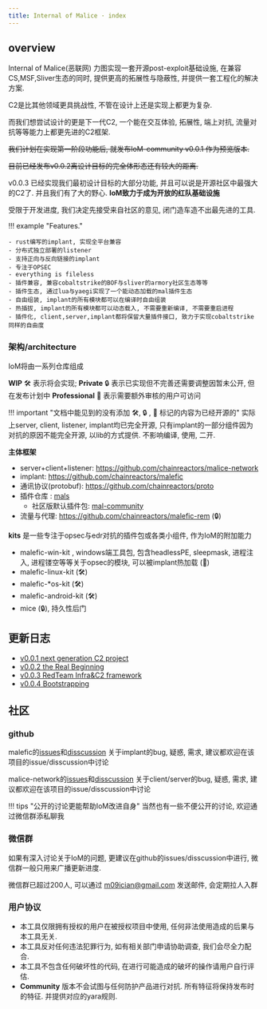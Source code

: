```yaml
---
title: Internal of Malice · index
---
```

## overview 

Internal of Malice(恶联网) 力图实现一套开源post-exploit基础设施, 在兼容CS,MSF,Sliver生态的同时, 提供更高的拓展性与隐蔽性, 并提供一套工程化的解决方案.

C2是比其他领域更具挑战性, 不管在设计上还是实现上都更为复杂. 

而我们想尝试设计的更是下一代C2, 一个能在交互体验, 拓展性, 端上对抗, 流量对抗等等能力上都更先进的C2框架. 


~~我们计划在实现第一阶段功能后, 就发布IoM-community v0.0.1 作为预览版本.~~

~~目前已经发布v0.0.2离设计目标的完全体形态还有较大的距离.~~ 

v0.0.3 已经实现我们最初设计目标的大部分功能, 并且可以说是开源社区中最强大的C2了. 并且我们有了大的野心. **IoM致力于成为开放的红队基础设施**

受限于开发进度, 我们决定先接受来自社区的意见, 闭门造车造不出最先进的工具.

!!! example "Features."

    - rust编写的implant, 实现全平台兼容
    - 分布式独立部署的listener
    - 支持正向与反向链接的implant
    - 专注于OPSEC
    - everything is fileless
    - 插件兼容, 兼容cobaltstrike的BOF与sliver的armory社区生态等等
    - 插件生态, 通过lua与yaegi实现了一个能动态加载的mal插件生态
    - 自由组装, implant的所有模块都可以在编译时自由组装
    - 热插拔, implant的所有模块都可以动态载入, 不需要重新编译, 不需要重启进程
    - 插件化, client,server,implant都将保留大量插件接口, 致力于实现cobaltstrike同样的自由度


### 架构/architecture

IoM将由一系列仓库组成

**WIP** 🛠️ 表示将会实现; 
**Private** 🔒 表示已实现但不完善还需要调整因暂未公开, 但在发布计划中
**Professional** 👤 表示需要额外审核的用户可访问


!!! important "文档中能见到的没有添加 🛠️, 🔒 ,  👤 标记的内容为已经开源的"
	实际上server, client, listener, implant均已完全开源, 只有implant的一部分组件因为对抗的原因不能完全开源, 以lib的方式提供. 不影响编译, 使用, 二开.

**主体框架**

* server+client+listener: https://github.com/chainreactors/malice-network
* implant: https://github.com/chainreactors/malefic
* 通讯协议(protobuf): https://github.com/chainreactors/proto
* 插件仓库 : [mals](https://github.com/chainreactors/mals)
	* 社区版默认插件包: [mal-community](https://github.com/chainreactors/mal-community)
* 流量与代理: https://github.com/chainreactors/malefic-rem (🔒)

**kits**
是一些专注于opsec与edr对抗的插件包或各类小组件, 作为IoM的附加能力

* malefic-win-kit , windows端工具包, 包含headlessPE, sleepmask, 进程注入, 进程镂空等等关于opsec的模块, 可以被implant热加载 (👤)
* malefic-linux-kit (🛠️)
* malefic-*os-kit (🛠️)
* malefic-android-kit (🛠️)
* mice (🔒), 持久性后门

## 更新日志

- [v0.0.1 next generation C2 project](/wiki/blog/2024/08/16/%E4%B8%80%E4%B8%8B%E4%BB%A3c2%E8%AE%A1%E5%88%92-----internal-of-malice/)
- [v0.0.2 the Real Beginning](/wiki/blog/2024/09/23/IoM_v0.0.2/)
- [v0.0.3 RedTeam Infra&C2 framework](/wiki/blog/2024/11/20/IoM_v0.0.3/)
- [v0.0.4 Bootstrapping](/wiki/blog/2025/01/02/IoM_v0.0.4/)
## 社区

### github

malefic的[issues](https://github.com/chainreactors/malefic/issues)和[disscussion](https://github.com/chainreactors/malefic/discussions) 关于implant的bug, 疑惑, 需求, 建议都欢迎在该项目的issue/disscussion中讨论

malice-network的[issues](https://github.com/chainreactors/malice-network/issues)和[disscussion](https://github.com/chainreactors/malice-network/discussions) 关于client/server的bug, 疑惑, 需求, 建议都欢迎在该项目的issue/disscussion中讨论

!!! tips "公开的讨论更能帮助IoM改进自身"
	当然也有一些不便公开的讨论, 欢迎通过微信群添私聊我

### 微信群

如果有深入讨论关于IoM的问题, 更建议在github的issues/disscussion中进行, 微信群一般只用来广播更新进度. 

微信群已超过200人, 可以通过 m09ician@gmail.com 发送邮件, 会定期拉人入群
### 用户协议

* 本工具仅限拥有授权的用户在被授权项目中使用, 任何非法使用造成的后果与本工具无关.
* 本工具反对任何违法犯罪行为, 如有相关部门申请协助调查, 我们会尽全力配合.
* 本工具不包含任何破坏性的代码, 在进行可能造成的破坏的操作请用户自行评估.
* **Community** 版本不会试图与任何防护产品进行对抗. 所有特征将保持发布时的特征. 并提供对应的yara规则.



